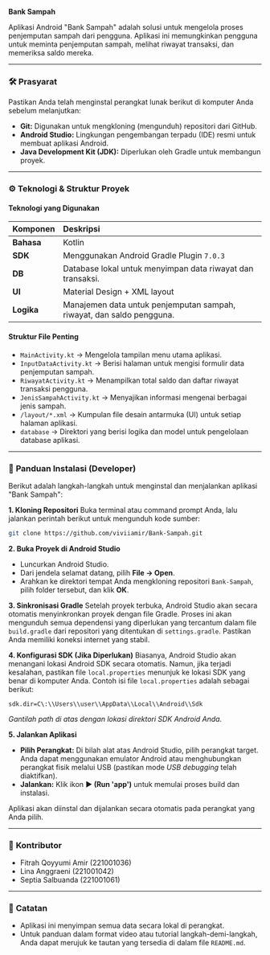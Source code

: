  **Bank Sampah**

Aplikasi Android "Bank Sampah" adalah solusi untuk mengelola proses penjemputan sampah dari pengguna. Aplikasi ini memungkinkan pengguna untuk meminta penjemputan sampah, melihat riwayat transaksi, dan memeriksa saldo mereka.

-----

### 🛠️ **Prasyarat**

Pastikan Anda telah menginstal perangkat lunak berikut di komputer Anda sebelum melanjutkan:

  * **Git:** Digunakan untuk mengkloning (mengunduh) repositori dari GitHub.
  * **Android Studio:** Lingkungan pengembangan terpadu (IDE) resmi untuk membuat aplikasi Android.
  * **Java Development Kit (JDK):** Diperlukan oleh Gradle untuk membangun proyek.

-----

### ⚙️ **Teknologi & Struktur Proyek**

#### **Teknologi yang Digunakan**

| Komponen | Deskripsi |
| :--- | :--- |
| **Bahasa** | Kotlin |
| **SDK** | Menggunakan Android Gradle Plugin `7.0.3`  |
| **DB** | Database lokal untuk menyimpan data riwayat dan transaksi. |
| **UI** | Material Design + XML layout  |
| **Logika** | Manajemen data untuk penjemputan sampah, riwayat, dan saldo pengguna. |

#### **Struktur File Penting**

  * `MainActivity.kt` → Mengelola tampilan menu utama aplikasi.
  * `InputDataActivity.kt` → Berisi halaman untuk mengisi formulir data penjemputan sampah. 
  * `RiwayatActivity.kt` → Menampilkan total saldo dan daftar riwayat transaksi pengguna. 
  * `JenisSampahActivity.kt` → Menyajikan informasi mengenai berbagai jenis sampah. 
  * `/layout/*.xml` → Kumpulan file desain antarmuka (UI) untuk setiap halaman aplikasi. 
  * `database` → Direktori yang berisi logika dan model untuk pengelolaan database aplikasi.

-----

### 🚀 **Panduan Instalasi (Developer)**

Berikut adalah langkah-langkah untuk menginstal dan menjalankan aplikasi "Bank Sampah":

**1. Kloning Repositori**
Buka terminal atau command prompt Anda, lalu jalankan perintah berikut untuk mengunduh kode sumber:

```bash
git clone https://github.com/viviiamir/Bank-Sampah.git
```

**2. Buka Proyek di Android Studio**

  * Luncurkan Android Studio.
  * Dari jendela selamat datang, pilih **File → Open**.
  * Arahkan ke direktori tempat Anda mengkloning repositori `Bank-Sampah`, pilih folder tersebut, dan klik **OK**.

**3. Sinkronisasi Gradle**
Setelah proyek terbuka, Android Studio akan secara otomatis menyinkronkan proyek dengan file Gradle. Proses ini akan mengunduh semua dependensi yang diperlukan yang tercantum dalam file `build.gradle` dari repositori yang ditentukan di `settings.gradle`.  Pastikan Anda memiliki koneksi internet yang stabil.

**4. Konfigurasi SDK (Jika Diperlukan)**
Biasanya, Android Studio akan menangani lokasi Android SDK secara otomatis. Namun, jika terjadi kesalahan, pastikan file `local.properties` menunjuk ke lokasi SDK yang benar di komputer Anda. Contoh isi file `local.properties` adalah sebagai berikut:

```properties
sdk.dir=C\:\\Users\\user\\AppData\\Local\\Android\\Sdk
```

*Gantilah path di atas dengan lokasi direktori SDK Android Anda.*

**5. Jalankan Aplikasi**

  * **Pilih Perangkat:** Di bilah alat atas Android Studio, pilih perangkat target. Anda dapat menggunakan emulator Android atau menghubungkan perangkat fisik melalui USB (pastikan mode *USB debugging* telah diaktifkan).
  * **Jalankan:** Klik ikon **▶️ (Run 'app')** untuk memulai proses build dan instalasi.

Aplikasi akan diinstal dan dijalankan secara otomatis pada perangkat yang Anda pilih.

-----

### 👥 **Kontributor**

  * Fitrah Qoyyumi Amir (221001036)
  * Lina Anggraeni (221001042)
  * Septia Salbuanda (221001061)

-----

### 📝 **Catatan**

  * Aplikasi ini menyimpan semua data secara lokal di perangkat.
  * Untuk panduan dalam format video atau tutorial langkah-demi-langkah, Anda dapat merujuk ke tautan yang tersedia di dalam file `README.md`.
